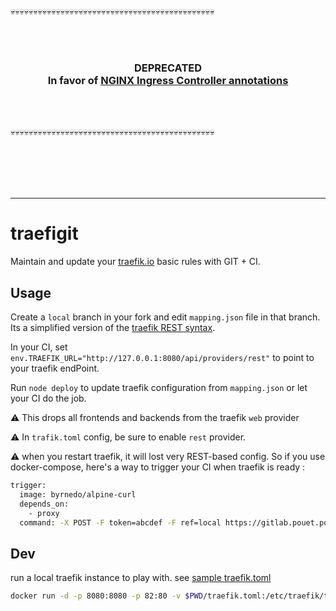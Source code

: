 :skull::skull::skull::skull::skull::skull::skull::skull::skull::skull::skull::skull::skull::skull::skull::skull::skull::skull::skull::skull::skull::skull::skull::skull::skull::skull::skull::skull::skull::skull::skull::skull::skull::skull::skull::skull::skull::skull::skull::skull::skull::skull::skull::skull::skull:

<br>
<br>

<h3 align=center>DEPRECATED <br> In favor of <a href=https://kubernetes.github.io/ingress-nginx/user-guide/nginx-configuration/annotations />
NGINX Ingress Controller annotations</a><br></h3>

<br>
<br>

:skull::skull::skull::skull::skull::skull::skull::skull::skull::skull::skull::skull::skull::skull::skull::skull::skull::skull::skull::skull::skull::skull::skull::skull::skull::skull::skull::skull::skull::skull::skull::skull::skull::skull::skull::skull::skull::skull::skull::skull::skull::skull::skull::skull::skull:

<br>
<br>
<br>
<br>

---

# traefigit

Maintain and update your [traefik.io](https://traefik.io) basic rules with GIT + CI.

## Usage

Create a `local` branch in your fork and edit `mapping.json` file in that branch. Its a simplified version of the [traefik REST syntax](https://docs.traefik.io/configuration/backends/rest/).

In your CI, set `env.TRAEFIK_URL="http://127.0.0.1:8080/api/providers/rest"` to point to your traefik endPoint.

Run `node deploy` to update traefik configuration from `mapping.json` or let your CI do the job.

⚠️ This drops all frontends and backends from the traefik `web` provider

⚠️ In `trafik.toml` config, be sure to enable `rest` provider.

⚠️ when you restart traefik, it will lost very REST-based config.
So if you use docker-compose, here's a way to trigger your CI when traefik is ready :

```sh
trigger:
  image: byrnedo/alpine-curl
  depends_on:
    - proxy
  command: -X POST -F token=abcdef -F ref=local https://gitlab.pouet.pouet/api/v4/projects/42/trigger/pipeline
```

## Dev

run a local traefik instance to play with. see [sample traefik.toml](./traefik.toml)

```sh
docker run -d -p 8080:8080 -p 82:80 -v $PWD/traefik.toml:/etc/traefik/traefik.toml traefik
```
